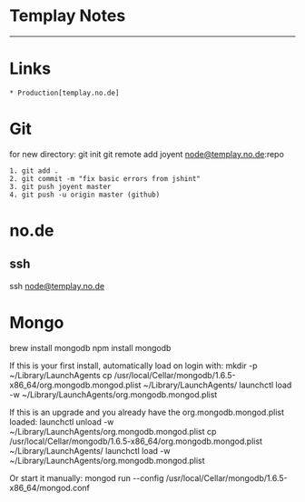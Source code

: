 Templay Notes
=============
---

Links
=====
	* Production[templay.no.de]

Git
===

for new directory: git init
git remote add joyent node@templay.no.de:repo

	1. git add .
	2. git commit -m "fix basic errors from jshint"
	3. git push joyent master
	4. git push -u origin master (github)
	
no.de
=====

ssh
---
ssh node@templay.no.de

Mongo
=====

brew install mongodb
npm install mongodb

If this is your first install, automatically load on login with:
    mkdir -p ~/Library/LaunchAgents
    cp /usr/local/Cellar/mongodb/1.6.5-x86_64/org.mongodb.mongod.plist ~/Library/LaunchAgents/
    launchctl load -w ~/Library/LaunchAgents/org.mongodb.mongod.plist

If this is an upgrade and you already have the org.mongodb.mongod.plist loaded:
    launchctl unload -w ~/Library/LaunchAgents/org.mongodb.mongod.plist
    cp /usr/local/Cellar/mongodb/1.6.5-x86_64/org.mongodb.mongod.plist ~/Library/LaunchAgents/
    launchctl load -w ~/Library/LaunchAgents/org.mongodb.mongod.plist

Or start it manually:
    mongod run --config /usr/local/Cellar/mongodb/1.6.5-x86_64/mongod.conf



